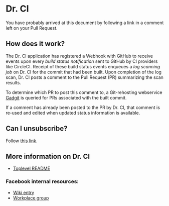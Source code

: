 Dr. CI
===============

You have probably arrived at this document by following a link in a comment left on your Pull Request.

## How does it work?

The Dr. CI application has registered a Webhook with GitHub to receive events upon every *build status notification*
sent to GitHub by CI providers like CircleCI.
Receipt of these build status events enqueues a *log scanning job* on Dr. CI for the commit that had been built.
Upon completion of the log scan, Dr. CI posts a comment to the Pull Request (PR) summarizing the scan results.

To determine which PR to post this comment to, a Git-rehosting webservice [Gadgit](http://gadgit.pytorch.org/) is queried
for PRs associated with the built commit.

If a comment has already been posted to the PR by Dr. CI, that comment is re-used and edited when updated status information
is available.

## Can I unsubscribe?

Follow [this link](https://dr.pytorch.org/admin/comments-opt-out.html).

## More information on Dr. CI

* [Toplevel README](../..)

### Facebook internal resources:

* [Wiki entry](https://our.internmc.facebook.com/intern/wiki/Dr._CI/)
* [Workplace group](https://fb.workplace.com/groups/488620375234384/)
